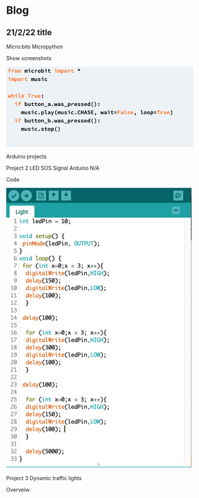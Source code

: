 # Blog 
## 21/2/22 title


Micro:bits
Micropython

Show screenshots

![Show screenshots](./Microbits_code1.png "Cilindro de Marboré Mountains")


Arduino projects 

Project 2
LED SOS Signal
Arduino
N/A

Code
 
 ![Show screenshots](./Codescreenshot1.png "San Juan Mountains")

Project 3
Dynamic traffic lights


Overveiw:

